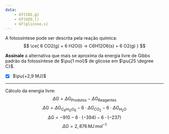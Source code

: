 ```yaml
---
data:
    - Gf(CO2,g)
    - Gf(H2O,l)
    - Gf(glicose,s)
---
```


A fotossíntese pode ser descrita pela reação química:
$$
    \ce{ 6 CO2(g) + 6 H2O(l) -> C6H12O6(s) + 6 O2(g) }
$$

**Assinale** a alternativa que mais se aproxima da energia livre de Gibbs padrão da fotossíntese de $\pu{1 mol}$ de glicose em $\pu{25 \degree C}$.

- [x] $\pu{+2,9 MJ}$

---

Cálculo da energia livre:
$$\Delta G= \Delta G_{\text{Produtos}}- \Delta G_{\text{Reagentes}}$$
$$\Delta G=\Delta G_{C_{6}H_{12}O_{6}}-6\cdot \Delta G_{CO_{2}}-6\cdot \Delta G_{H_{2}O}$$
$$\Delta G=-910-6\cdot(-394)-6\cdot(-237)$$
$$\Delta G=2,876\,MJ\,mol^{-1}$$
